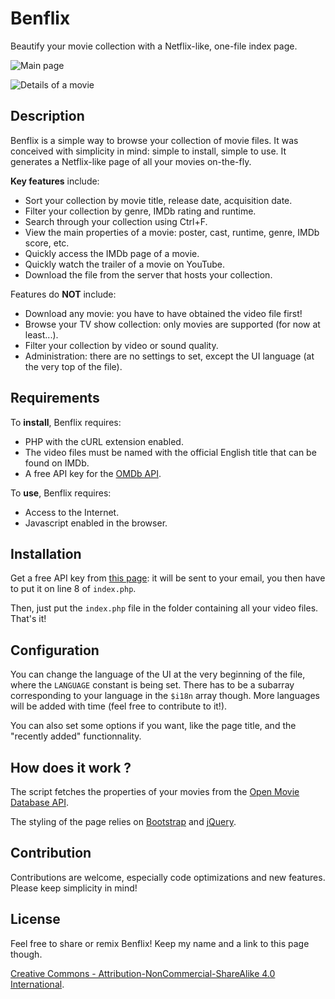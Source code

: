 Benflix
======

Beautify your movie collection with a Netflix-like, one-file index page.

![Main page](https://i.imgur.com/IrJKTRa.jpg)

![Details of a movie](https://i.imgur.com/oEVizwp.png)

Description
-----------

Benflix is a simple way to browse your collection of movie files. It was conceived with simplicity in mind: simple to install, simple to use. It generates a Netflix-like page of all your movies on-the-fly.

**Key features** include:
 - Sort your collection by movie title, release date, acquisition date.
 - Filter your collection by genre, IMDb rating and runtime.
 - Search through your collection using Ctrl+F.
 - View the main properties of a movie: poster, cast, runtime, genre, IMDb score, etc.
 - Quickly access the IMDb page of a movie.
 - Quickly watch the trailer of a movie on YouTube.
 - Download the file from the server that hosts your collection.

Features do **NOT** include:
 - Download any movie: you have to have obtained the video file first!
 - Browse your TV show collection: only movies are supported (for now at least...).
 - Filter your collection by video or sound quality.
 - Administration: there are no settings to set, except the UI language (at the very top of the file).

Requirements
---------------

To **install**, Benflix requires:
* PHP with the cURL extension enabled.
* The video files must be named with the official English title that can be found on IMDb.
* A free API key for the [OMDb API](https://www.omdbapi.com/).

To **use**, Benflix requires:
* Access to the Internet.
* Javascript enabled in the browser.

Installation
------------------

Get a free API key from [this page](https://www.omdbapi.com/apikey.aspx): it will be sent to your email, you then have to put it on line 8 of `index.php`.

Then, just put the `index.php` file in the folder containing all your video files. That's it!

Configuration
------------------

You can change the language of the UI at the very beginning of the file, where the `LANGUAGE` constant is being set. There has to be a subarray corresponding to your language in the `$i18n` array though. More languages will be added with time (feel free to contribute to it!).

You can also set some options if you want, like the page title, and the "recently added" functionnality.

How does it work ?
------------------

The script fetches the properties of your movies from the [Open Movie Database API](http://www.omdbapi.com/).

The styling of the page relies on [Bootstrap](http://getbootstrap.com/) and [jQuery](https://jquery.com/).

Contribution
-------

Contributions are welcome, especially code optimizations and new features. Please keep simplicity in mind!

License
-------

Feel free to share or remix Benflix! Keep my name and a link to this page though.

[Creative Commons - Attribution-NonCommercial-ShareAlike 4.0 International](https://creativecommons.org/licenses/by-nc-sa/4.0/).